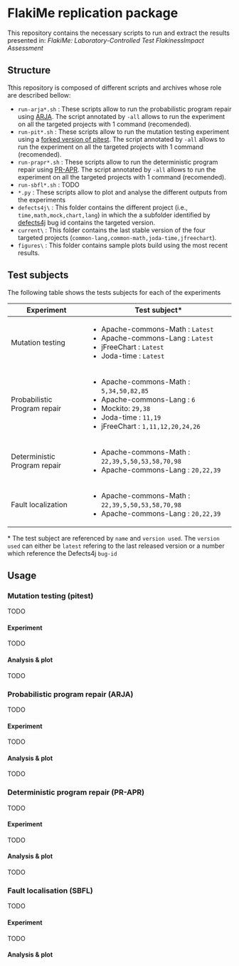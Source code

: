 # FlakiMe replication package

This repository contains the necessary scripts to run and extract the results presented in:  _FlakiMe: Laboratory-Controlled Test FlakinessImpact Assessment_

## Structure

Tthis repository is composed of different scripts and archives whose role are described bellow:
- `run-arja*.sh` : These scripts allow to run the probabilistic program repair using [ARJA](https://github.com/yyxhdy/arja). The script annotated by `-all` allows to run the experiment on all the targeted projects with 1 command (recomended).
- `run-pit*.sh` : These scripts allow to run the mutation testing experiment using a [forked version of pitest](https://github.com/UL-SnT-Serval/pitest.git). The script annotated by `-all` allows to run the experiment on all the targeted projects with 1 command (recomended).
- `run-prapr*.sh` : These scripts allow to run the deterministic program repair using [PR-APR](https://github.com/prapr/prapr). The script annotated by `-all` allows to run the experiment on all the targeted projects with 1 command (recomended).
- `run-sbfl*.sh` : TODO
- `*.py` : These scripts allow to plot and analyse the different outputs from the experiments
- `defects4j\` : This folder contains the different project (i.e., `time,math,mock,chart,lang`) in which the a subfolder identified by [defects4j](https://github.com/rjust/defects4j) bug id contains the targeted version.
- `current\` : This folder contains the last stable version of the four targeted projects (`common-lang,common-math,joda-time,jfreechart`).
- `figures\` : This folder contains sample plots build using the most recent results.

## Test subjects
The following table shows the tests subjects for each of the experiments

| Experiment                   | Test subject*                                                                                                                                                                                         |
|------------------------------|------------------------------------------------------------------------------------------------------------------------------------------------------------------------------------------------------|
| Mutation testing             |  <ul> <li>Apache-commons-Math : `Latest`</li> <li>Apache-commons-Lang : `Latest`</li> <li>jFreeChart : `Latest` </li> <li>Joda-time : `Latest` </li> </ul>                                           |
| Probabilistic Program repair | <ul>  <li>Apache-commons-Math : `5,34,50,82,85`</li>  <li>Apache-commons-Lang : `6`</li>  <li>Mockito: `29,38` </li>  <li>Joda-time : `11,19` </li> <li>jFreeChart : `1,11,12,20,24,26` </li>  </ul> |
| Deterministic Program repair | <ul>  <li>Apache-commons-Math : `22,39,5,50,53,58,70,98`</li>  <li>Apache-commons-Lang : `20,22,39`</li>  </ul>                                                                                      |
| Fault localization           |   <ul>  <li>Apache-commons-Math : `22,39,5,50,53,58,70,98`</li>  <li>Apache-commons-Lang : `20,22,39`</li>  </ul>                                                                                                                                                                                                   |

\* The test subject are referenced by `name` and `version used`. The `version used` can either be `latest` refering to the last released version or a number which reference the Defects4j `bug-id`
## Usage
### Mutation testing (pitest)
TODO
#### Experiment
TODO
#### Analysis & plot
TODO
### Probabilistic program repair (ARJA)
TODO
#### Experiment
TODO
#### Analysis & plot
TODO
### Deterministic program repair (PR-APR)
TODO
#### Experiment
TODO
#### Analysis & plot
TODO
### Fault localisation (SBFL)
TODO
#### Experiment
TODO
#### Analysis & plot
